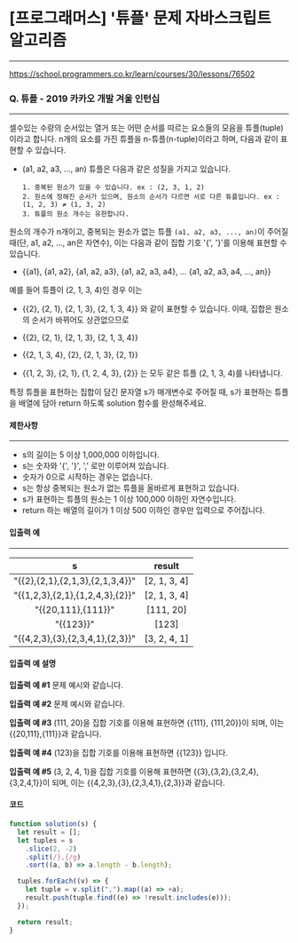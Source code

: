 # [프로그래머스] '튜플' 문제 자바스크립트 알고리즘

---

https://school.programmers.co.kr/learn/courses/30/lessons/76502

### Q. 튜플 - 2019 카카오 개발 겨울 인턴십

---

셀수있는 수량의 순서있는 열거 또는 어떤 순서를 따르는 요소들의 모음을 튜플(tuple)이라고 합니다. n개의 요소를 가진 튜플을 n-튜플(n-tuple)이라고 하며, 다음과 같이 표현할 수 있습니다.

- (a1, a2, a3, ..., an)
  튜플은 다음과 같은 성질을 가지고 있습니다.

      1. 중복된 원소가 있을 수 있습니다. ex : (2, 3, 1, 2)
      2. 원소에 정해진 순서가 있으며, 원소의 순서가 다르면 서로 다른 튜플입니다. ex : (1, 2, 3) ≠ (1, 3, 2)
      3. 튜플의 원소 개수는 유한합니다.

원소의 개수가 n개이고, 중복되는 원소가 없는 튜플 `(a1, a2, a3, ..., an)`이 주어질 때(단, a1, a2, ..., an은 자연수), 이는 다음과 같이 집합 기호 '{', '}'를 이용해 표현할 수 있습니다.

- {{a1}, {a1, a2}, {a1, a2, a3}, {a1, a2, a3, a4}, ... {a1, a2, a3, a4, ..., an}}

예를 들어 튜플이 (2, 1, 3, 4)인 경우 이는

- {{2}, {2, 1}, {2, 1, 3}, {2, 1, 3, 4}}
  와 같이 표현할 수 있습니다. 이때, 집합은 원소의 순서가 바뀌어도 상관없으므로

- {{2}, {2, 1}, {2, 1, 3}, {2, 1, 3, 4}}
- {{2, 1, 3, 4}, {2}, {2, 1, 3}, {2, 1}}
- {{1, 2, 3}, {2, 1}, {1, 2, 4, 3}, {2}}
  는 모두 같은 튜플 (2, 1, 3, 4)를 나타냅니다.

특정 튜플을 표현하는 집합이 담긴 문자열 s가 매개변수로 주어질 때, s가 표현하는 튜플을 배열에 담아 return 하도록 solution 함수를 완성해주세요.

#### 제한사항

---

- s의 길이는 5 이상 1,000,000 이하입니다.
- s는 숫자와 '{', '}', ',' 로만 이루어져 있습니다.
- 숫자가 0으로 시작하는 경우는 없습니다.
- s는 항상 중복되는 원소가 없는 튜플을 올바르게 표현하고 있습니다.
- s가 표현하는 튜플의 원소는 1 이상 100,000 이하인 자연수입니다.
- return 하는 배열의 길이가 1 이상 500 이하인 경우만 입력으로 주어집니다.

#### 입출력 예

---

|                s                |    result    |
| :-----------------------------: | :----------: |
| "{{2},{2,1},{2,1,3},{2,1,3,4}}" | [2, 1, 3, 4] |
| "{{1,2,3},{2,1},{1,2,4,3},{2}}" | [2, 1, 3, 4] |
|       "{{20,111},{111}}"        |  [111, 20]   |
|            "{{123}}"            |    [123]     |
| "{{4,2,3},{3},{2,3,4,1},{2,3}}" | [3, 2, 4, 1] |

#### 입출력 예 설명

**입출력 예 #1**
문제 예시와 같습니다.

**입출력 예 #2**
문제 예시와 같습니다.

**입출력 예 #3**
(111, 20)을 집합 기호를 이용해 표현하면 {{111}, {111,20}}이 되며, 이는 {{20,111},{111}}과 같습니다.

**입출력 예 #4**
(123)을 집합 기호를 이용해 표현하면 {{123}} 입니다.

**입출력 예 #5**
(3, 2, 4, 1)을 집합 기호를 이용해 표현하면 {{3},{3,2},{3,2,4},{3,2,4,1}}이 되며, 이는 {{4,2,3},{3},{2,3,4,1},{2,3}}과 같습니다.

#### 코드

```js
function solution(s) {
  let result = [];
  let tuples = s
    .slice(2, -2)
    .split(/},{/g)
    .sort((a, b) => a.length - b.length);

  tuples.forEach((v) => {
    let tuple = v.split(",").map((a) => +a);
    result.push(tuple.find((e) => !result.includes(e)));
  });

  return result;
}
```
